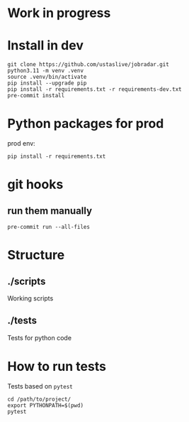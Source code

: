 # Work in progress

# Install in dev
```
git clone https://github.com/ustaslive/jobradar.git
python3.11 -m venv .venv
source .venv/bin/activate
pip install --upgrade pip
pip install -r requirements.txt -r requirements-dev.txt
pre-commit install
```

# Python packages for prod
prod env: 

`pip install -r requirements.txt`


# git hooks
## run them manually
`pre-commit run --all-files`

# Structure
## ./scripts
Working scripts

## ./tests
Tests for python code


# How to run tests
Tests based on `pytest`

```
cd /path/to/project/
export PYTHONPATH=$(pwd)
pytest
```
